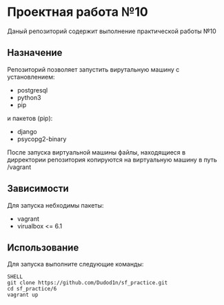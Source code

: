 # Проектная работа №10

Даный репозиторий содержит выполнение практической работы №10

## Назначение

Репозиторий позволяет запустить вирутальную машину с установлением:
- postgresql
- python3
- pip

и пакетов (pip):
- django
- psycopg2-binary

После запуска виртуальной машины файлы, находящиеся в дирректории репозитория копируются на виртуальную машину в путь /vagrant
## Зависимости 

Для запуска небходимы пакеты:

- vagrant 
- virualbox <= 6.1

## Использование 

Для запуска выполните следующие команды:

```
SHELL
git clone https://github.com/Dudod1n/sf_practice.git
cd sf_practice/6
vagrant up
```
